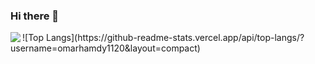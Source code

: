 ### Hi there 👋
<img align="left" src="https://github-readme-stats.vercel.app/api?username=omarhamdy1120&count_private=true&show_icons=true&theme=dark">
![Top Langs](https://github-readme-stats.vercel.app/api/top-langs/?username=omarhamdy1120&layout=compact)

<!--
**omarhamdy1120/omarhamdy1120** is a ✨ _special_ ✨ repository because its `README.md` (this file) appears on your GitHub profile.

Here are some ideas to get you started:

- 🔭 I’m currently working on ...
- 🌱 I’m currently learning ...
- 👯 I’m looking to collaborate on ...
- 🤔 I’m looking for help with ...
- 💬 Ask me about ...
- 📫 How to reach me: ...
- 😄 Pronouns: ...
- ⚡ Fun fact: ...
-->
